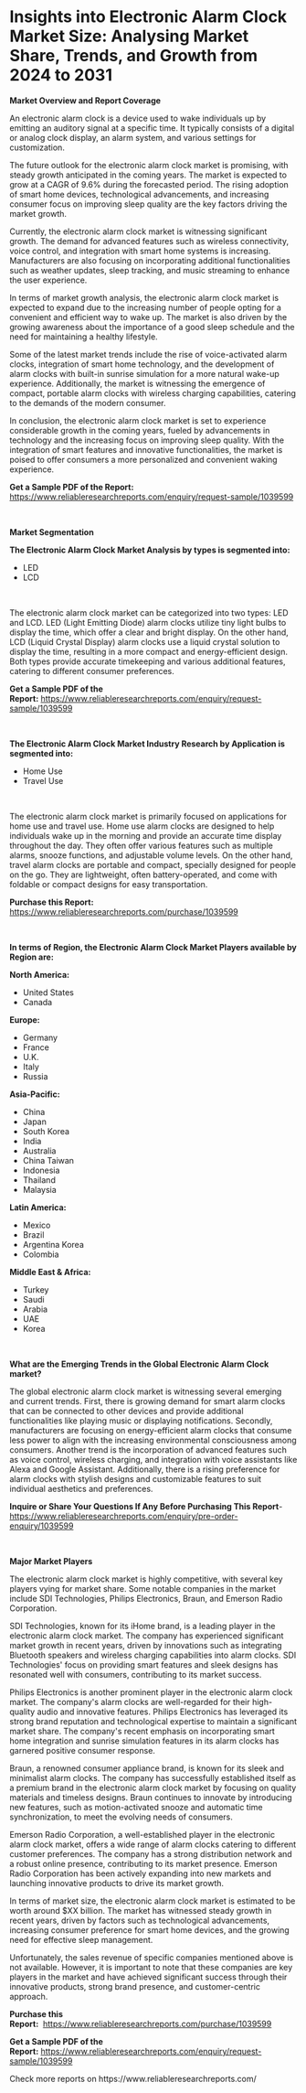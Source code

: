 <p><h1>Insights into Electronic Alarm Clock Market Size: Analysing Market Share, Trends, and Growth from 2024 to 2031</h1></p><p><strong>Market Overview and Report Coverage</strong></p>
<p><p>An electronic alarm clock is a device used to wake individuals up by emitting an auditory signal at a specific time. It typically consists of a digital or analog clock display, an alarm system, and various settings for customization.</p><p>The future outlook for the electronic alarm clock market is promising, with steady growth anticipated in the coming years. The market is expected to grow at a CAGR of 9.6% during the forecasted period. The rising adoption of smart home devices, technological advancements, and increasing consumer focus on improving sleep quality are the key factors driving the market growth.</p><p>Currently, the electronic alarm clock market is witnessing significant growth. The demand for advanced features such as wireless connectivity, voice control, and integration with smart home systems is increasing. Manufacturers are also focusing on incorporating additional functionalities such as weather updates, sleep tracking, and music streaming to enhance the user experience.</p><p>In terms of market growth analysis, the electronic alarm clock market is expected to expand due to the increasing number of people opting for a convenient and efficient way to wake up. The market is also driven by the growing awareness about the importance of a good sleep schedule and the need for maintaining a healthy lifestyle.</p><p>Some of the latest market trends include the rise of voice-activated alarm clocks, integration of smart home technology, and the development of alarm clocks with built-in sunrise simulation for a more natural wake-up experience. Additionally, the market is witnessing the emergence of compact, portable alarm clocks with wireless charging capabilities, catering to the demands of the modern consumer.</p><p>In conclusion, the electronic alarm clock market is set to experience considerable growth in the coming years, fueled by advancements in technology and the increasing focus on improving sleep quality. With the integration of smart features and innovative functionalities, the market is poised to offer consumers a more personalized and convenient waking experience.</p></p>
<p><strong>Get a Sample PDF of the Report:</strong> <a href="https://www.reliableresearchreports.com/enquiry/request-sample/1039599">https://www.reliableresearchreports.com/enquiry/request-sample/1039599</a></p>
<p>&nbsp;</p>
<p><strong>Market Segmentation</strong></p>
<p><strong>The Electronic Alarm Clock Market Analysis by types is segmented into:</strong></p>
<p><ul><li>LED</li><li>LCD</li></ul></p>
<p>&nbsp;</p>
<p><p>The electronic alarm clock market can be categorized into two types: LED and LCD. LED (Light Emitting Diode) alarm clocks utilize tiny light bulbs to display the time, which offer a clear and bright display. On the other hand, LCD (Liquid Crystal Display) alarm clocks use a liquid crystal solution to display the time, resulting in a more compact and energy-efficient design. Both types provide accurate timekeeping and various additional features, catering to different consumer preferences.</p></p>
<p><strong>Get a Sample PDF of the Report:</strong>&nbsp;<a href="https://www.reliableresearchreports.com/enquiry/request-sample/1039599">https://www.reliableresearchreports.com/enquiry/request-sample/1039599</a></p>
<p>&nbsp;</p>
<p><strong>The Electronic Alarm Clock Market Industry Research by Application is segmented into:</strong></p>
<p><ul><li>Home Use</li><li>Travel Use</li></ul></p>
<p>&nbsp;</p>
<p><p>The electronic alarm clock market is primarily focused on applications for home use and travel use. Home use alarm clocks are designed to help individuals wake up in the morning and provide an accurate time display throughout the day. They often offer various features such as multiple alarms, snooze functions, and adjustable volume levels. On the other hand, travel alarm clocks are portable and compact, specially designed for people on the go. They are lightweight, often battery-operated, and come with foldable or compact designs for easy transportation.</p></p>
<p><strong>Purchase this Report:</strong>&nbsp; <a href="https://www.reliableresearchreports.com/purchase/1039599">https://www.reliableresearchreports.com/purchase/1039599</a></p>
<p>&nbsp;</p>
<p><strong>In terms of Region, the Electronic Alarm Clock Market Players available by Region are:</strong></p>
<p>
    <p> <strong> North America: </strong>
        <ul>
            <li>United States</li>
            <li>Canada</li>
        </ul>
        </p> 
    <p> <strong> Europe: </strong>
        <ul>
            <li>Germany</li>
            <li>France</li>
            <li>U.K.</li>
            <li>Italy</li>
            <li>Russia</li>
        </ul>
        </p> 
    <p> <strong> Asia-Pacific: </strong>
        <ul>
            <li>China</li>
            <li>Japan</li>
            <li>South Korea</li>
            <li>India</li>
            <li>Australia</li>
            <li>China Taiwan</li>
            <li>Indonesia</li>
            <li>Thailand</li>
            <li>Malaysia</li>
        </ul>
        </p> 
    <p> <strong> Latin America: </strong>
        <ul>
            <li>Mexico</li>
            <li>Brazil</li>
            <li>Argentina Korea</li>
            <li>Colombia</li>
        </ul>
        </p> 
    <p> <strong> Middle East & Africa: </strong>
        <ul>
            <li>Turkey</li>
            <li>Saudi</li>
            <li>Arabia</li>
            <li>UAE</li>
            <li>Korea</li>
        </ul>
    </p>
    </p>
<p>&nbsp;</p>
<p><strong>What are the Emerging Trends in the Global Electronic Alarm Clock market?</strong></p>
<p><p>The global electronic alarm clock market is witnessing several emerging and current trends. First, there is growing demand for smart alarm clocks that can be connected to other devices and provide additional functionalities like playing music or displaying notifications. Secondly, manufacturers are focusing on energy-efficient alarm clocks that consume less power to align with the increasing environmental consciousness among consumers. Another trend is the incorporation of advanced features such as voice control, wireless charging, and integration with voice assistants like Alexa and Google Assistant. Additionally, there is a rising preference for alarm clocks with stylish designs and customizable features to suit individual aesthetics and preferences.</p></p>
<p><strong>Inquire or Share Your Questions If Any Before Purchasing This Report</strong>- <a href="https://www.reliableresearchreports.com/enquiry/pre-order-enquiry/1039599">https://www.reliableresearchreports.com/enquiry/pre-order-enquiry/1039599</a></p>
<p>&nbsp;</p>
<p><strong>Major Market Players</strong></p>
<p><p>The electronic alarm clock market is highly competitive, with several key players vying for market share. Some notable companies in the market include SDI Technologies, Philips Electronics, Braun, and Emerson Radio Corporation.</p><p>SDI Technologies, known for its iHome brand, is a leading player in the electronic alarm clock market. The company has experienced significant market growth in recent years, driven by innovations such as integrating Bluetooth speakers and wireless charging capabilities into alarm clocks. SDI Technologies' focus on providing smart features and sleek designs has resonated well with consumers, contributing to its market success.</p><p>Philips Electronics is another prominent player in the electronic alarm clock market. The company's alarm clocks are well-regarded for their high-quality audio and innovative features. Philips Electronics has leveraged its strong brand reputation and technological expertise to maintain a significant market share. The company's recent emphasis on incorporating smart home integration and sunrise simulation features in its alarm clocks has garnered positive consumer response.</p><p>Braun, a renowned consumer appliance brand, is known for its sleek and minimalist alarm clocks. The company has successfully established itself as a premium brand in the electronic alarm clock market by focusing on quality materials and timeless designs. Braun continues to innovate by introducing new features, such as motion-activated snooze and automatic time synchronization, to meet the evolving needs of consumers.</p><p>Emerson Radio Corporation, a well-established player in the electronic alarm clock market, offers a wide range of alarm clocks catering to different customer preferences. The company has a strong distribution network and a robust online presence, contributing to its market presence. Emerson Radio Corporation has been actively expanding into new markets and launching innovative products to drive its market growth.</p><p>In terms of market size, the electronic alarm clock market is estimated to be worth around $XX billion. The market has witnessed steady growth in recent years, driven by factors such as technological advancements, increasing consumer preference for smart home devices, and the growing need for effective sleep management.</p><p>Unfortunately, the sales revenue of specific companies mentioned above is not available. However, it is important to note that these companies are key players in the market and have achieved significant success through their innovative products, strong brand presence, and customer-centric approach.</p></p>
<p><strong>Purchase this Report:</strong>&nbsp;&nbsp;<a href="https://www.reliableresearchreports.com/purchase/1039599">https://www.reliableresearchreports.com/purchase/1039599</a></p>
<p></p>
<p><strong>Get a Sample PDF of the Report:</strong>&nbsp;<a href="https://www.reliableresearchreports.com/enquiry/request-sample/1039599">https://www.reliableresearchreports.com/enquiry/request-sample/1039599</a></p>
<p>Check more reports on https://www.reliableresearchreports.com/</p>